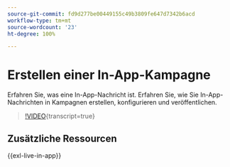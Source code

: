```yaml
---
source-git-commit: fd9d277be00449155c49b3809fe647d7342b6acd
workflow-type: tm+mt
source-wordcount: '23'
ht-degree: 100%

---
```

# Erstellen einer In-App-Kampagne

Erfahren Sie, was eine In-App-Nachricht ist. Erfahren Sie, wie Sie In-App-Nachrichten in Kampagnen erstellen, konfigurieren und veröffentlichen.

>[!VIDEO](https://video.tv.adobe.com/v/3410430?quality=12&learn=on){transcript=true}

## Zusätzliche Ressourcen

{{exl-live-in-app}}